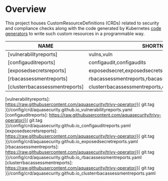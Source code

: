 # Overview

This project houses CustomResourceDefinitions (CRDs) related to security and compliance checks along with the code
generated by Kubernetes [code generators][k8s-code-generator] to write such custom resources in a programmable way.

| NAME                          | SHORTNAMES                                              | APIGROUP               | NAMESPACED | KIND                                                             |
|-------------------------------|---------------------------------------------------------|------------------------|------------|------------------------------------------------------------------|
| [vulnerabilityreports]        | vulns,vuln                                              | aquasecurity.github.io | true       | [VulnerabilityReport](./vulnerability-report.md)                 |
| [configauditreports]          | configaudit,configaudits                                | aquasecurity.github.io | true       | [ConfigAuditReport](./configaudit-report.md)                     |
| [exposedsecretsreports]       | exposedsecret,exposedsecrets                            | aquasecurity.github.io | true       | [ExposedSecretReport](./exposedsecret-report.md)                 |
| [rbacassessmentreports]       | rbacassessmentreports,rbacassessmentreport              | aquasecurity.github.io | true       | [RbacAssessmentReport](./rbacassessment-report.md)               |
| [clusterrbacassessmentreports]|clusterrbacassessmentreports,clusterrbacassessmentreport | aquasecurity.github.io | true       | [ClusterRbacAssessmentReport](./clusterrbacassessment-report.md) |



[k8s-code-generator]: https://github.com/kubernetes/code-generator

[vulnerabilityreports]: https://raw.githubusercontent.com/aquasecurity/trivy-operator/{{ git.tag }}/config/crd/aquasecurity.github.io_vulnerabilityreports.yaml
[configauditreports]: https://raw.githubusercontent.com/aquasecurity/trivy-operator/{{ git.tag }}/config/crd/aquasecurity.github.io_configauditreports.yaml
[exposedsecretsreports]: https://raw.githubusercontent.com/aquasecurity/trivy-operator/{{ git.tag }}/config/crd/aquasecurity.github.io_exposedsecretreports.yaml
[rbacassessmentreports]: https://raw.githubusercontent.com/aquasecurity/trivy-operator/{{ git.tag }}/config/crd/aquasecurity.github.io_rbacassessmentreports.yaml
[clusterrbacassessmentreports]: https://raw.githubusercontent.com/aquasecurity/trivy-operator/{{ git.tag }}/config/crd/aquasecurity.github.io_clusterrbacassessmentreports.yaml
